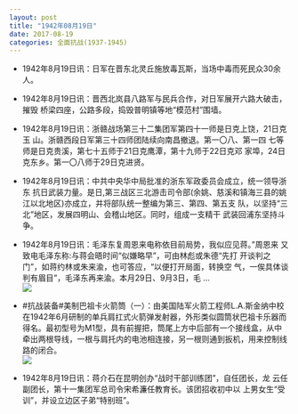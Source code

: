 ```yaml
---
layout: post
title: "1942年08月19日"
date: 2017-08-19
categories: 全面抗战(1937-1945)
---
```


<meta name="referrer" content="no-referrer" />

- 1942年8月19日讯：日军在晋东北灵丘施放毒瓦斯，当场中毒而死民众30余人。 

- 1942年8月19日讯：晋西北岚县八路军与民兵合作，对日军展开六路大破击，摧毁 桥梁四座，公路多段，捣毁普明镇等地“模范村”围墙。 

- 1942年8月19日讯：浙赣战场第三十二集团军第四十一师是日克上饶，21日克玉 山。浙赣西段日军第三十四师团陆续向南昌撤退。第一〇八、第一四 七等师是日克贵溪，第七十五师于21日克鹰潭，第十九师于22日克邓 家埠，24日克东乡。第一〇八师于29日克进贤。 

- 1942年8月19日讯：中共中央华中局批准的浙东军政委员会成立，统一领导浙东 抗日武装力量。是日,第三战区三北游击司令部(余姚、慈溪和镇海三县的姚江以北地区)亦成立，并将部队统一整编为第三、第四、第五支 队，以坚持“三北”地区，发展四明山、会稽山地区。同时，组成一支精干 武装回浦东坚持斗争。 

- 1942年8月19日讯：毛泽东复周恩来电称依目前局势，我似应见蒋。”周恩来 又致电毛泽东称:与蒋会晤时间“似嫌略早”，可由林彪或朱德“先打 开谈判之门”，如蒋约林或朱来渝，也可答应，“以便打开局面，转换空 气，一俟具体谈判有眉目”，毛泽东再来渝。本月29日、9月3日，毛  ... <br/><img src="https://wx4.sinaimg.cn/large/aca367d8ly1fiounkg6erj20c80dvaaa.jpg" />

- #抗战装备#美制巴祖卡火箭筒（一）：由美国陆军火箭工程师L.A.斯金纳中校在1942年6月研制的单兵肩扛式火箭弹发射器，外形类似圆筒状巴祖卡乐器而得名。最初型号为M1型，具有前握把，筒尾上方中后部有一个接线盒，从中牵出两根导线，一根与肩托内的电池相连接，另一根则通到扳机，用来控制线路的闭合。 <br/><img src="https://wx2.sinaimg.cn/large/aca367d8ly1fiosxip70qj20gn0o243l.jpg" />

- 1942年8月19日讯：蒋介石在昆明创办“战时干部训练团”，自任团长，龙 云任副团长，第十一集团军总司令宋希濂任教育长。该团招收初中以 上男女生“受训”，并设立边区子弟“特别班”。 

